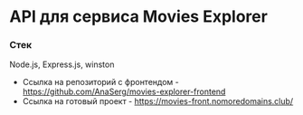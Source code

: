 # API для сервиса Movies Explorer

### Стек
Node.js, Express.js, winston

* Ссылка на репозиторий с фронтендом - https://github.com/AnaSerg/movies-explorer-frontend
* Ссылка на готовый проект - https://movies-front.nomoredomains.club/
